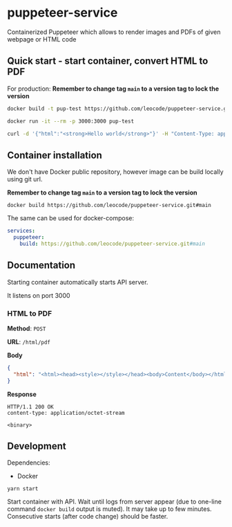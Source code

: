 # puppeteer-service

Containerized Puppeteer which allows to render images and PDFs of given webpage or HTML code

## Quick start - start container, convert HTML to PDF

For production: **Remember to change tag `main` to a version tag to lock the version**

```sh
docker build -t pup-test https://github.com/leocode/puppeteer-service.git#main

docker run -it --rm -p 3000:3000 pup-test

curl -d '{"html":"<strong>Hello world</strong>"}' -H "Content-Type: application/json" -X POST http://localhost:3000/html/pdf > hello-world.pdf
```

## Container installation

We don't have Docker public repository, however image can be build locally using git url.

**Remember to change tag `main` to a version tag to lock the version**

```
docker build https://github.com/leocode/puppeteer-service.git#main
```

The same can be used for docker-compose:

```yaml
services:
  puppeteer:
    build: https://github.com/leocode/puppeteer-service.git#main
```

## Documentation

Starting container automatically starts API server.

It listens on port 3000

### HTML to PDF

**Method**: `POST`

**URL**: `/html/pdf`

**Body**

```json
{
  "html": "<html><head><style></style></head><body>Content</body></html>"
}
```

**Response**

```
HTTP/1.1 200 OK
content-type: application/octet-stream

<binary>
```

## Development

Dependencies:
- Docker

```
yarn start
```

Start container with API. Wait until logs from server appear (due to one-line command `docker build` output is muted). It may take up to few minutes. Consecutive starts (after code change) should be faster.
